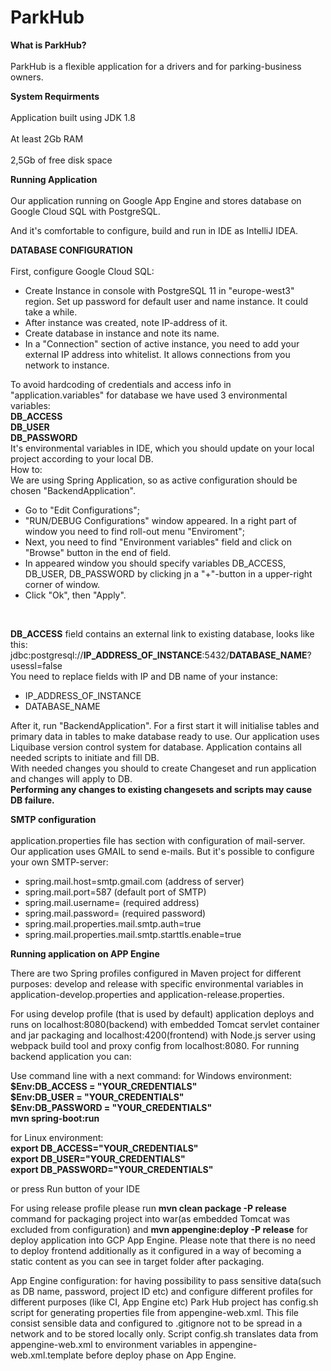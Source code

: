 
  
    
# ParkHub 
**What is ParkHub?**<br>    
  ParkHub is a flexible application for a drivers and for parking-business owners.    
      
  **System Requirments**<br>    
  Application built using JDK 1.8<br>    
  At least 2Gb RAM<br>    
  2,5Gb of free disk space<br>    
      
  **Running Application**<br>    
Our application running on Google App Engine and stores database on Google Cloud SQL with PostgreSQL.

And it's comfortable to configure, build and run in IDE as IntelliJ IDEA.  
      
**DATABASE CONFIGURATION** <br>    
First, configure Google Cloud SQL: <br>    
  
 - Create Instance in console with PostgreSQL 11 in "europe-west3" region. Set up password for default user and name instance. It could take a while.  
 - After instance was created, note IP-address of it.   
 - Create database in instance and note its name.
 - In a "Connection" section of active instance, you need to add your external IP address into whitelist. It allows connections from you network to instance.
    
To avoid hardcoding of credentials and access info in "application.variables" for database we have used 3 environmental variables:      
<b>DB_ACCESS      
DB_USER      
DB_PASSWORD </b>    
It's environmental variables in IDE, which you should update on your local project according to your local DB.      
How to:      
We are using Spring Application, so as active configuration should be chosen "BackendApplication".      
    
 - Go to "Edit Configurations";    
 - "RUN/DEBUG Configurations" window appeared. In a right part of window you need to find roll-out menu "Enviroment";     
 - Next, you need to find "Environment variables" field and click on "Browse" button in the end of field.      
 - In appeared window you should specify variables DB_ACCESS, DB_USER, DB_PASSWORD by clicking jn a "+"-button in a upper-right corner of window.      
 - Click "Ok", then "Apply".  
<br>

<b>DB_ACCESS</b> field contains an external link to existing database, looks like this:<br>
	jdbc:postgresql://<b>IP_ADDRESS_OF_INSTANCE</b>:5432/<b>DATABASE_NAME</b>?usessl=false<br>
You need to replace fields with IP and DB name of your instance:
 - IP_ADDRESS_OF_INSTANCE
 - DATABASE_NAME

After it, run "BackendApplication".
For a first start it will initialise tables and primary data in tables to make database ready to use.
Our application uses Liquibase version control system for database. Application contains all needed scripts to initiate and fill DB.<br>
With needed changes you should to create Changeset and run application and changes will apply to DB.<br>
<b>Performing any changes to existing changesets and scripts may cause DB failure.</b>
   
**SMTP configuration**<br>  
application.properties file has section with configuration of mail-server. <br>
Our application uses GMAIL to send e-mails. But it's possible to configure your own SMTP-server:

 - spring.mail.host=smtp.gmail.com (address of server)
 - spring.mail.port=587 (default port of SMTP)
 - spring.mail.username= (required address)
 - spring.mail.password= (required password)
 - spring.mail.properties.mail.smtp.auth=true
 - spring.mail.properties.mail.smtp.starttls.enable=true
 
 **Running application on APP Engine**<br>
 
There are two Spring profiles configured in Maven project for different purposes: develop and release with specific environmental variables in application-develop.properties and application-release.properties.

For using develop profile (that is used by default) application deploys and runs on localhost:8080(backend) with embedded Tomcat servlet container and jar packaging and localhost:4200(frontend) with Node.js server using webpack build tool and proxy config from localhost:8080. For running backend application you can:

Use command line with a next command:
for Windows environment:<br>
<b> 
    $Env:DB_ACCESS = "YOUR_CREDENTIALS"<br>
    $Env:DB_USER = "YOUR_CREDENTIALS"<br>
    $Env:DB_PASSWORD = "YOUR_CREDENTIALS"<br>
    mvn spring-boot:run<br></b>
    
for Linux environment:<br>
<b>
    export DB_ACCESS="YOUR_CREDENTIALS"<br>
    export DB_USER="YOUR_CREDENTIALS"<br>
    export DB_PASSWORD="YOUR_CREDENTIALS"<br></b>

or press Run button of your IDE

For using release profile please run <b>mvn clean package -P release</b> command for 
packaging project into war(as embedded Tomcat was excluded from configuration) and 
<b>mvn appengine:deploy -P release</b> for deploy application into GCP App Engine. 
Please note that there is no need to deploy frontend additionally as it configured in a way of becoming a static content as you can see in target folder after packaging.

App Engine configuration: for having possibility to pass sensitive data(such as DB name, password, project ID etc) and configure different profiles for different purposes (like CI, App Engine etc) Park Hub project has config.sh script for generating properties file from appengine-web.xml. This file consist sensible data and configured to .gitignore not to be spread in a network and to be stored locally only. Script config.sh translates data from appengine-web.xml to environment variables in appengine-web.xml.template before deploy phase on App Engine.

      